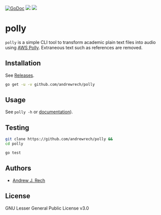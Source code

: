 [![GoDoc](https://godoc.org/github.com/andrewrech/polly?status.svg)](https://godoc.org/github.com/andrewrech/polly) [![](https://goreportcard.com/badge/github.com/andrewrech/polly)](https://goreportcard.com/report/github.com/andrewrech/polly) ![](https://img.shields.io/badge/docker-andrewrech/polly:latest-blue?style=plastic&logo=docker)

# polly

`polly` is a simple CLI tool to transform academic plain text files into audio using [AWS Polly](https://aws.amazon.com/polly/). Extraneous text such as references are removed.

## Installation

See [Releases](https://github.com/andrewrech/polly/releases).

```zsh
go get -u -v github.com/andrewrech/polly
```

## Usage

See `polly -h` or [documentation](https://github.com/andrewrech/polly/blob/main/docs.md)).

## Testing

```zsh
git clone https://github.com/andrewrech/polly &&
cd polly

go test
```

## Authors

- [Andrew J. Rech](mailto:rech@rech.io)

## License

GNU Lesser General Public License v3.0
